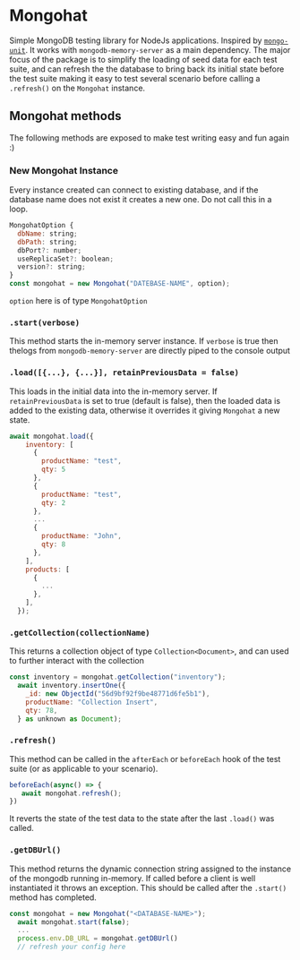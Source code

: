 # Mongohat
Simple MongoDB testing library for NodeJs applications. Inspired by [`mongo-unit`](https://www.npmjs.com/package/mongo-unit).
It works with `mongodb-memory-server` as a main dependency.
The major focus of the package is to simplify the loading of seed data for each test suite, and can refresh the
the database to bring back its initial state before the test suite making it easy to test several scenario before calling a `.refresh()`
on the `Mongohat` instance.

## Mongohat methods
The following methods are exposed to make test writing easy and fun again :)

### New Mongohat Instance
Every instance created can connect to existing database, and if the database name does not exist it creates
a new one.
Do not call this in a loop.
```js
MongohatOption {
  dbName: string;
  dbPath: string;
  dbPort?: number;
  useReplicaSet?: boolean;
  version?: string;
}
const mongohat = new Mongohat("DATEBASE-NAME", option);
```
`option` here is of type `MongohatOption`

### `.start(verbose)`
This method starts the in-memory server instance. If `verbose` is true then thelogs from `mongodb-memory-server` are directly piped to the 
console output
### `.load([{...}, {...}], retainPreviousData = false)`
This loads in the initial data into the in-memory server. If `retainPreviousData` is set to true (default is false), then the loaded data is
added to the existing data, otherwise it overrides it giving `Mongohat` a new state.
```js
await mongohat.load({
    inventory: [
      {
        productName: "test",
        qty: 5
      },
      {
        productName: "test",
        qty: 2
      },
      ...
      {
        productName: "John",
        qty: 8
      },
    ],
    products: [
      {
        ...
      },
    ],
  });
```

### `.getCollection(collectionName)`
This returns a collection object of type `Collection<Document>`, and can used to further interact with the collection
```js
const inventory = mongohat.getCollection("inventory");
  await inventory.insertOne({
    _id: new ObjectId("56d9bf92f9be48771d6fe5b1"),
    productName: "Collection Insert",
    qty: 78,
  } as unknown as Document);

```
### `.refresh()`
This method can be called in the `afterEach` or `beforeEach` hook of the test suite (or as applicable to your scenario).
```js
beforeEach(async() => {
   await mongohat.refresh();
})
```
It reverts the state of the test data to the state after the last `.load()` was called.

### `.getDBUrl()`
This method returns the dynamic connection string assigned to the instance of the mongodb running in-memory.
If called before a client is well instantiated it throws an exception.
This should be called after the `.start()` method has completed.
```js
const mongohat = new Mongohat("<DATABASE-NAME>");
  await mongohat.start(false);
  ...
  process.env.DB_URL = mongohat.getDBUrl()
  // refresh your config here
```
